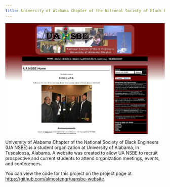 ```yaml
---
title: University of Alabama Chapter of the National Society of Black Engineers Website (2009)
---
```


![UA NSBE Screenshot](/images/portfolio_uansbe.jpg)

University of Alabama Chapter of the National Society of Black Engineers (UA NSBE) is a student organization at
University of Alabama, in Tuscaloosa, Alabama. A website was created to allow UA NSBE to recruit prospective and
current students to attend organization meetings, events, and conferences.

You can view the code for this project on the project page at
<a href="https://github.com/almostengr/uansbe-website" target="_blank">https://github.com/almostengr/uansbe-website</a>.
